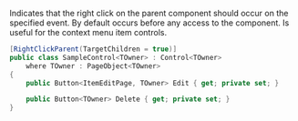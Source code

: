 Indicates that the right click on the parent component should occur on the specified event.
By default occurs before any access to the component.
Is useful for the context menu item controls.

```cs
[RightClickParent(TargetChildren = true)]
public class SampleControl<TOwner> : Control<TOwner>
    where TOwner : PageObject<TOwner>
{
    public Button<ItemEditPage, TOwner> Edit { get; private set; }

    public Button<TOwner> Delete { get; private set; }
}
```